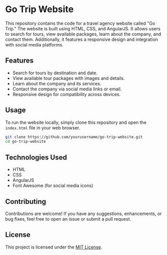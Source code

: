 
# Go Trip Website

This repository contains the code for a travel agency website called "Go Trip." The website is built using HTML, CSS, and AngularJS. It allows users to search for tours, view available packages, learn about the company, and contact them. Additionally, it features a responsive design and integration with social media platforms.

## Features

- Search for tours by destination and date.
- View available tour packages with images and details.
- Learn about the company and its services.
- Contact the company via social media links or email.
- Responsive design for compatibility across devices.

## Usage

To run the website locally, simply clone this repository and open the `index.html` file in your web browser.

```bash
git clone https://github.com/yourusername/go-trip-website.git
cd go-trip-website
```

## Technologies Used

- HTML
- CSS
- AngularJS
- Font Awesome (for social media icons)

## Contributing

Contributions are welcome! If you have any suggestions, enhancements, or bug fixes, feel free to open an issue or submit a pull request.

## License

This project is licensed under the [MIT License](LICENSE).
